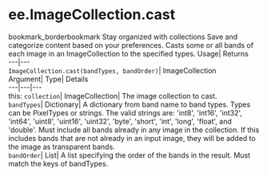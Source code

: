  
#  ee.ImageCollection.cast 
bookmark_borderbookmark Stay organized with collections  Save and categorize content based on your preferences.
Casts some or all bands of each image in an ImageCollection to the specified types. 
Usage| Returns  
---|---  
`ImageCollection.cast(bandTypes, bandOrder)`| ImageCollection  
Argument| Type| Details  
---|---|---  
this: `collection`| ImageCollection| The image collection to cast.  
`bandTypes`| Dictionary| A dictionary from band name to band types. Types can be PixelTypes or strings. The valid strings are: 'int8', 'int16', 'int32', 'int64', 'uint8', 'uint16', 'uint32', 'byte', 'short', 'int', 'long', 'float', and 'double'. Must include all bands already in any image in the collection. If this includes bands that are not already in an input image, they will be added to the image as transparent bands.  
`bandOrder`| List| A list specifying the order of the bands in the result. Must match the keys of bandTypes.  
